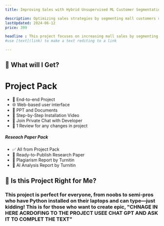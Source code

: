 ```yaml
---
title: Improving Sales with Hybrid Unsupervised ML Customer Segmentation

description: Optimizing sales strategies by segmenting mall customers using a combination of K-Means Clustering, Gaussian Mixture Model, and Hierarchical Clustering techniques.
lastUpdated: 2024-06-12
price: 399

headline : This project focuses on increasing mall sales by segmenting customers using a hybrid approach that combines K-Means Clustering, Gaussian Mixture Model, and Hierarchical Clustering. By leveraging these unsupervised machine learning techniques, the project aims to identify distinct customer segments based on their shopping behaviors and preferences. This segmentation allows for the development of targeted marketing strategies, personalized offers, and optimized store layouts, ultimately enhancing customer satisfaction and increasing sales. 
#use [text](link) to make a text rediting to a link 

---
```


## 🦄 What will I Get?

# Project Pack
- 🚀 End-to-end Project
- 🌐 Web-based user interface
- 📄 PPT and Documents 
- 🎥 Step-by-Step Installation Video
- 💬 Join Private Chat with Developer
- 🔄 1 Review for any changes in project

##### Reseach Paper Pack
- ✅ All from Project Pack
- 📄 Ready-to-Publish Research Paper
- 📝 Plagiarism Report by Turnitin
- 🤖 AI Analysis Report by Turnitin





## 🤔 Is this Project Right for Me?

### This project is perfect for everyone, from noobs to semi-pros who have Python installed on their laptops and can type—just kidding! This is for those who want to create epic, "CHNAGE IN HERE ACRDOFING TO THE PROJECT USEE CHAT GPT AND ASK IT TO COMPLET THE TEXT"  




